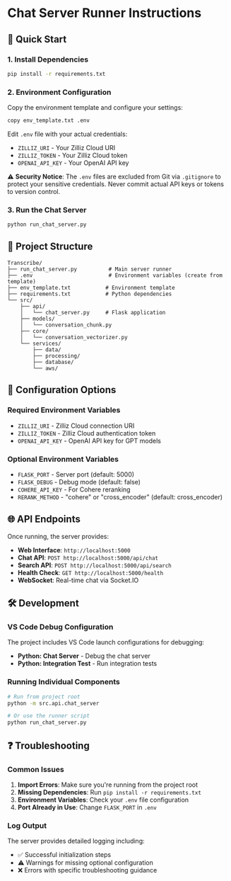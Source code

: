 # Chat Server Runner Instructions

## 🚀 Quick Start

### 1. Install Dependencies

```bash
pip install -r requirements.txt
```

### 2. Environment Configuration

Copy the environment template and configure your settings:

```bash
copy env_template.txt .env
```

Edit `.env` file with your actual credentials:

- `ZILLIZ_URI` - Your Zilliz Cloud URI
- `ZILLIZ_TOKEN` - Your Zilliz Cloud token
- `OPENAI_API_KEY` - Your OpenAI API key

⚠️ **Security Notice**: The `.env` files are excluded from Git via `.gitignore` to protect your sensitive credentials. Never commit actual API keys or tokens to version control.

### 3. Run the Chat Server

```bash
python run_chat_server.py
```

## 📁 Project Structure

```
Transcribe/
├── run_chat_server.py          # Main server runner
├── .env                        # Environment variables (create from template)
├── env_template.txt           # Environment template
├── requirements.txt           # Python dependencies
└── src/
    ├── api/
    │   └── chat_server.py     # Flask application
    ├── models/
    │   └── conversation_chunk.py
    ├── core/
    │   └── conversation_vectorizer.py
    └── services/
        ├── data/
        ├── processing/
        ├── database/
        └── aws/
```

## 🔧 Configuration Options

### Required Environment Variables

- `ZILLIZ_URI` - Zilliz Cloud connection URI
- `ZILLIZ_TOKEN` - Zilliz Cloud authentication token
- `OPENAI_API_KEY` - OpenAI API key for GPT models

### Optional Environment Variables

- `FLASK_PORT` - Server port (default: 5000)
- `FLASK_DEBUG` - Debug mode (default: false)
- `COHERE_API_KEY` - For Cohere reranking
- `RERANK_METHOD` - "cohere" or "cross_encoder" (default: cross_encoder)

## 🌐 API Endpoints

Once running, the server provides:

- **Web Interface**: `http://localhost:5000`
- **Chat API**: `POST http://localhost:5000/api/chat`
- **Search API**: `POST http://localhost:5000/api/search`
- **Health Check**: `GET http://localhost:5000/health`
- **WebSocket**: Real-time chat via Socket.IO

## 🛠️ Development

### VS Code Debug Configuration

The project includes VS Code launch configurations for debugging:

- **Python: Chat Server** - Debug the chat server
- **Python: Integration Test** - Run integration tests

### Running Individual Components

```bash
# Run from project root
python -m src.api.chat_server

# Or use the runner script
python run_chat_server.py
```

## ❓ Troubleshooting

### Common Issues

1. **Import Errors**: Make sure you're running from the project root
2. **Missing Dependencies**: Run `pip install -r requirements.txt`
3. **Environment Variables**: Check your `.env` file configuration
4. **Port Already in Use**: Change `FLASK_PORT` in `.env`

### Log Output

The server provides detailed logging including:

- ✅ Successful initialization steps
- ⚠️ Warnings for missing optional configuration
- ❌ Errors with specific troubleshooting guidance
